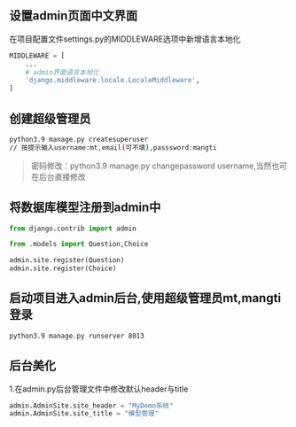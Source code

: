 ## 设置admin页面中文界面
在项目配置文件settings.py的MIDDLEWARE选项中新增语言本地化
``` py
MIDDLEWARE = [
    ...
    # admin界面语言本地化
    'django.middleware.locale.LocaleMiddleware',
]
```

## 创建超级管理员
```sh
python3.9 manage.py createsuperuser
// 按提示输入username:mt,email(可不填),passsword:mangti
```
>密码修改：python3.9 manage.py changepassword username,当然也可在后台直接修改


## 将数据库模型注册到admin中
```py
from django.contrib import admin

from .models import Question,Choice

admin.site.register(Question)
admin.site.register(Choice)
```


## 启动项目进入admin后台,使用超级管理员mt,mangti登录
```sh
python3.9 manage.py runserver 8013
```


## 后台美化
1.在admin.py后台管理文件中修改默认header与title
```py
admin.AdminSite.site_header = "MyDemo系统"
admin.AdminSite.site_title = "模型管理"
```









